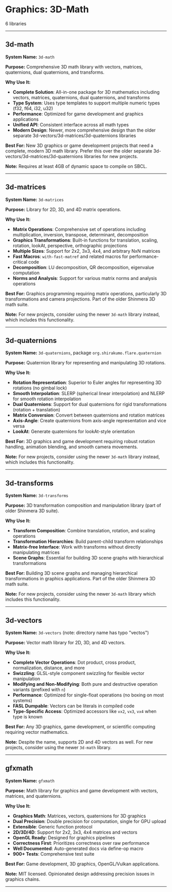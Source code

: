 # Graphics: 3D-Math

6 libraries

---

## 3d-math

**System Name:** `3d-math`

**Purpose:** Comprehensive 3D math library with vectors, matrices, quaternions, dual quaternions, and transforms.

**Why Use It:**
- **Complete Solution**: All-in-one package for 3D mathematics including vectors, matrices, quaternions, dual quaternions, and transforms
- **Type System**: Uses type templates to support multiple numeric types (f32, f64, i32, u32)
- **Performance**: Optimized for game development and graphics applications
- **Unified API**: Consistent interface across all math types
- **Modern Design**: Newer, more comprehensive design than the older separate 3d-vectors/3d-matrices/3d-quaternions libraries

**Best For:** New 3D graphics or game development projects that need a complete, modern 3D math library. Prefer this over the older separate 3d-vectors/3d-matrices/3d-quaternions libraries for new projects.

**Note:** Requires at least 4GB of dynamic space to compile on SBCL.

---


## 3d-matrices

**System Name:** `3d-matrices`

**Purpose:** Library for 2D, 3D, and 4D matrix operations.

**Why Use It:**
- **Matrix Operations**: Comprehensive set of operations including multiplication, inversion, transpose, determinant, decomposition
- **Graphics Transformations**: Built-in functions for translation, scaling, rotation, lookAt, perspective, orthographic projections
- **Multiple Sizes**: Support for 2x2, 3x3, 4x4, and arbitrary NxN matrices
- **Fast Macros**: `with-fast-matref` and related macros for performance-critical code
- **Decomposition**: LU decomposition, QR decomposition, eigenvalue computation
- **Norms and Analysis**: Support for various matrix norms and analysis operations

**Best For:** Graphics programming requiring matrix operations, particularly 3D transformations and camera projections. Part of the older Shinmera 3D math suite.

**Note:** For new projects, consider using the newer `3d-math` library instead, which includes this functionality.

---


## 3d-quaternions

**System Name:** `3d-quaternions`, package `org.shirakumo.flare.quaternion`

**Purpose:** Quaternion library for representing and manipulating 3D rotations.

**Why Use It:**
- **Rotation Representation**: Superior to Euler angles for representing 3D rotations (no gimbal lock)
- **Smooth Interpolation**: SLERP (spherical linear interpolation) and NLERP for smooth rotation interpolation
- **Dual Quaternions**: Support for dual quaternions for rigid transformations (rotation + translation)
- **Matrix Conversion**: Convert between quaternions and rotation matrices
- **Axis-Angle**: Create quaternions from axis-angle representation and vice versa
- **LookAt**: Generate quaternions for lookAt-style orientation

**Best For:** 3D graphics and game development requiring robust rotation handling, animation blending, and smooth camera movements.

**Note:** For new projects, consider using the newer `3d-math` library instead, which includes this functionality.

---


## 3d-transforms

**System Name:** `3d-transforms`

**Purpose:** 3D transformation composition and manipulation library (part of older Shinmera 3D suite).

**Why Use It:**
- **Transform Composition**: Combine translation, rotation, and scaling operations
- **Transformation Hierarchies**: Build parent-child transform relationships
- **Matrix-free Interface**: Work with transforms without directly manipulating matrices
- **Scene Graphs**: Essential for building 3D scene graphs with hierarchical transformations

**Best For:** Building 3D scene graphs and managing hierarchical transformations in graphics applications. Part of the older Shinmera 3D math suite.

**Note:** For new projects, consider using the newer `3d-math` library which includes this functionality.

---


## 3d-vectors

**System Name:** `3d-vectors` (note: directory name has typo "vectos")

**Purpose:** Vector math library for 2D, 3D, and 4D vectors.

**Why Use It:**
- **Complete Vector Operations**: Dot product, cross product, normalization, distance, and more
- **Swizzling**: GLSL-style component swizzling for flexible vector manipulation
- **Modifying and Non-Modifying**: Both pure and destructive operation variants (prefixed with `n`)
- **Performance**: Optimized for single-float operations (no boxing on most systems)
- **FASL Dumpable**: Vectors can be literals in compiled code
- **Type-Specific Access**: Optimized accessors like `vx2`, `vx3`, `vx4` when type is known

**Best For:** Any 3D graphics, game development, or scientific computing requiring vector mathematics.

**Note:** Despite the name, supports 2D and 4D vectors as well. For new projects, consider using the newer `3d-math` library.

---


## gfxmath

**System Name:** `gfxmath`

**Purpose:** Math library for graphics and game development with vectors, matrices, and quaternions.

**Why Use It:**
- **Graphics Math**: Matrices, vectors, quaternions for 3D graphics
- **Dual Precision**: Double precision for computation, single for GPU upload
- **Extensible**: Generic function protocol
- **2D/3D/4D**: Support for 2x2, 3x3, 4x4 matrices and vectors
- **OpenGL Ready**: Designed for graphics pipelines
- **Correctness First**: Prioritizes correctness over raw performance
- **Well Documented**: Auto-generated docs via define-op macro
- **900+ Tests**: Comprehensive test suite

**Best For:** Game development, 3D graphics, OpenGL/Vulkan applications.

**Note:** MIT licensed. Opinionated design addressing precision issues in graphics chains.

---


